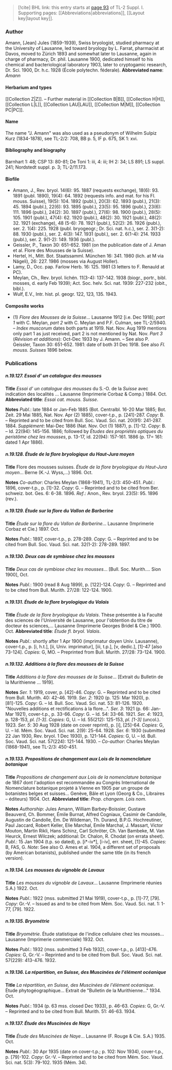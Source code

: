 > [!cite] BHL link: this entry starts at [page 93](https://www.biodiversitylibrary.org/page/33264820) of TL-2 Suppl. I.
> Supporting pages: [[Abbreviations|abbreviations]], [[Layout key|layout key]].

### Author

Amann, \[Jean\] Jules (1859-1939), Swiss bryologist, studied pharmacy at the University of Lausanne, led toward bryology by L. Farrat, pharmacist at Davos, moved to Zürich 1893 and somewhat later to Lausanne, again in charge of pharmacy, Dr. phil. Lausanne 1900, dedicated himself to his chemical and bacteriological laboratory 1903, later to cryptogamic research, Dr. Sci. 1900, Dr. h.c. 1928 (École polytechn. féderale). 
**Abbreviated name**: *Amann*

#### Herbarium and types

[[Collection Z|Z]]. – Further material in [[Collection B|B]], [[Collection H|H]], [[Collection L|L]], [[Collection LAU|LAU]], [[Collection M|M]], [[Collection PC|PC]].

#### Name

The name "J. Amann" was also used as a pseudonym of Wilhelm Sulpiz Kurz (1834-1878), see TL-2/2: 708, BB p. 5, IF p. 675, SK 1: xvi.

#### Bibliography and biography

Barnhart 1: 48; CSP 13: 80-81; De Toni 1: iii, 4: iii; IH 2: 34; LS 891; LS suppl. 241; Nordstedt suppl. p. 3; TL-2/11.173.

#### Biofile

- Amann, J., Rev. bryol. 14(6): 95. 1887 (requests exchange), 18(6): 93. 1891 (publ. 1890), 19(4): 64. 1892 (requests info. and mat. for his Fl. mouss. Suisse), 19(5): 104. 1892 (publ.), 20(3): 62. 1893 (publ.), 21(3): 45. 1894 (publ.), 22(6): 93. 1895 (publ.), 23(5): 95. 1896 (publ.), 23(6): 111. 1896 (publ.), 24(2): 30. 1897 (publ.), 27(6): 98. 1900 (publ.), 28(5): 105. 1901 (publ.), 47(4): 62. 1920 (publ.), 48(2): 30. 1921 (publ.), 48(2): 32. 1921 (exchange), 48 (5-6): 78. 1921 (publ.), 52(2): 26. 1926 (publ.), ser. 2. 1(4): 225. 1928 (publ. bryogeogr.; Dr. Sci. nat. h.c.), ser. 2. 3(1-2): 88. 1930 (publ.), ser. 2. 4(3): 147. 1931 (publ.), ser. 2. 6(1-4): 214. 1933 (publ.), ser. 2. 9(1-2): 149. 1936 (publ.).
- Geissler, P., Taxon 30: 651-652. 1981 (on the publication date of J. Aman et al. Flore des Mousses de la Suisse).
- Hertel, H., Mitt. Bot. Staatssamml. München 16: 341. 1980 (lich. at M via Nägeli), 26: 227. 1986 (mosses via August Holler).
- Lamy, D., Occ. pap. Farlow Herb. 16: 125. 1981 (3 letters to F. Renauld at PC).
- Meylan, Ch., Rev. bryol. lichén. 11(3-4): 137-142. 1938 (biogr., portr., bibl. mosses, d. early Feb 1939); Act. Soc. helv. Sci. nat. 1939: 227-232 (obit., bibl.).
- Wulf, E.V., Intr. hist. pl. geogr. 122, 123, 135. 1943.

#### Composite works

- (1) *Flore des Mousses de la Suisse*... Lausanne 1912 \[i.e. Dec 1918\]; *part 1* with C. Meylan, *part 2* with C. Meylan and P.F. Culman, see TL-2/5940. – *Index muscorum* dates both parts at 1919. Nat. Nov. Aug 1919 mentions only part 1 as just received, part 2 is not mentioned by Nat. Nov. *Part 3* (*Révision et additions*): Oct-Dec 1933 by J. Amann. – See also P. Geissler, Taxon 30: 651-652. 1981: date of both 31 Dec 1918. See also *Fl. mouss. Suisses* 1896 below.

### Publications

##### n.19.127. Essai d' un catalogue des mousses

**Title**
*Essai d' un catalogue des mousses* du S.-O. de la *Suisse* avec indication des localités ... Lausanne (Imprimerie Corbaz & Comp.) 1884. Oct.
**Abbreviated title**: *Essai cat. mouss. Suisse*.

**Notes**
*Publ*.: late 1884 or Jan-Feb 1885 (Bot. Centralbl. 16-20 Mar 1885; Bot. Zeit. 29 Mai 1885, Nat. Nov. Apr (2) 1885), cover-t.p., p. \[241\]-287. *Copy*: B. – Reprinted and to be cited from Bull. Soc. Vaud. Sci. nat. 20(91): 241-287. 1884.
*Supplément*: Mai-Dec 1886 (Nat. Nov. Oct (1) 1887), p. \[1\]-12. *Copy*: B. – Id. 22(94): 145-156. 1886; followed by *Études des propriétés optiques du peristôme chez les mousses*, p. 13-17, id. 22(94): 157-161. 1886 (p. 17= 161: dated 1 Apr 1886).

##### n.19.128. Étude de la flore bryologique du Haut-Jura moyen

**Title**
Flore des mousses suisses. *Étude de la flore bryologique du Haut-Jura moyen*... Berne (K.-J. Wyss,...) 1896. Oct.

**Notes**
*Co-author*: Charles Meylan (1868-1941), TL-2/3: 450-451.
*Publ*.: 1896, cover-t.p., p. \[1\]-32. *Copy*: G. – Reprinted and to be cited from Ber. schweiz. bot. Ges. 6: 6-38. 1896.
*Ref*.: Anon., Rev. bryol. 23(5): 95. 1896 (rev.).

##### n.19.129. Étude sur la flore du Vallon de Barberine

**Title**
*Étude sur la flore du Vallon de Barberine*... Lausanne (Imprimerie Corbaz et Cie.) 1897. Oct.

**Notes**
*Publ*.: 1897, cover-t.p., p. 278-289. *Copy*: G. – Reprinted and to be cited from Bull. Soc. Vaud. Sci. nat. 32(1-2): 278-289. 1897.

##### n.19.130. Deux cas de symbiose chez les mousses

**Title**
*Deux cas de symbiose chez les mousses*... \[Bull. Soc. Murith.... Sion 1900\], Oct.

**Notes**
*Publ*.: 1900 (read 8 Aug 1899), p. \[122\]-124. *Copy*: G. – Reprinted and to be cited from Bull. Murith. 27/28: 122-124. 1900.

##### n.19.131. Étude de la flore bryologique du Valais

**Title**
*Étude de la flore bryologique du Valais*. Thèse présentée à la Faculté des sciences de l'Université de Lausanne, pour l'obtention du titre de docteur ès sciences,... Lausanne (Imprimerie Georges Bridel & Cie.) 1900. Oct.
**Abbreviated title**: *Étude fl. bryol. Valais*.

**Notes**
*Publ*.: shortly after 1 Apr 1900 (imprimatur doyen Univ. Lausanne), cover-t.p., p. \[i, h.t.\], \[ii, Univ. imprimatur\], \[iii, t.p.\], \[v, dedic.\], \[1\]-47 \[also 73-124\]. *Copies*: G, MO. – Preprinted from Bull. Murith. 27/28: 73-124. 1900.

##### n.19.132. Additions à la flore des mousses de la Suisse

**Title**
*Additions à la flore des mousses de la Suisse*... \[Extrait du Bulletin de la Murithienne ... 1919\].

**Notes**
*Ser. 1*: 1919, cover, p. \[42\]-46. *Copy*: G. – Reprinted and to be cited from Bull. Murith. 40: 42-46. 1919.
*Ser. 2*: 1920 (p. 125: Mar 1920), p. \[81\]-125. *Copy*: G. – Id. Bull. Soc. Vaud. Sci. nat. 53: 81-126. 1920. "Nouvelles additions et rectifications à la flore...".
*Ser. 3*: 1921 (p. 66: Jan-Mar 1921), cover-t.p., p. 33-66. *Copy*: G. – Id. 54: 33-66. 1921.
*Ser. 4*: 1923, p. 128-153, *pl. \[1-3\]*. *Copies*: G, U. – Id. 55(212): 125-153, *pl. \[1-3\]* (uncol.). 1923.
*Ser. 5*: 30 Aug 1928 (date on cover reprint), p. \[i\], \[25\]-64. *Copies*: G, U. – Id. Mém. Soc. Vaud. Sci. nat. 2(9): 25-64. 1928.
*Ser. 6*: 1930 (submitted 22 Jan 1930, Rev. bryol. 1 Dec 1930), p. 121-144. *Copies*: G, U. – Id. Bull. Soc. Vaud. Sci. nat. 57(224): 121-144. 1930. – *Co-author*: Charles Meylan (1868-1941), see TL-2/3: 450-451.

##### n.19.133. Propositions de changement aux Lois de la nomenclature botanique

**Title**
*Propositions de changement aux Lois de la nomenclature botanique* de 1867 dont l'adoption est recommandée au Congrès International de Nomenclature botanique projeté à Vienne en 1905 par un groupe de botanistes belges et suisses... Genève, Bâle et Lyon (Georg & Co., Libraires – éditeurs) 1904. Oct.
**Abbreviated title**: *Prop. changem. Lois nom.*

**Notes**
*Authorship*: Jules Amann, William Barbey-Boissier, Gustave Beauverd, Ch. Bommer, Émile Burnat, Alfred Cogniaux, Casimir de Candolle, Augustin de Candolle, Ém. De Wildeman, Th. Durand, B.P.G. Hochreutiner, Paul Jaccard, Robert Keller, Elie Marchal, Emile Marchal, J. Massart, Victor Mouton, Martin Rikli, Hans Schinz, Carl Schröter, Ch. Van Bambeke, M. Van Heurck, Ernest Wilczek; additional: Dr. Chalon, R. Chodat (on errata sheet).
*Publ*.: 15 Jan 1904 (t.p. so dated), p. \[i\*-iv\*\], \[i-iv\], err. sheet, \[1\]-45. *Copies*: B, FAS, G.
*Note*: See also O. Ames et al. 1904, a different set of proposals (by American botanists), published under the same title (in its french version).

##### n.19.134. Les mousses du vignoble de Lavaux

**Title**
*Les mousses du vignoble de Lavaux*... Lausanne (Imprimerie réunies S.A.) 1922. Oct.

**Notes**
*Publ*.: 1922 (mss. submitted 21 Mai 1919), cover-t.p., p. \[1\]-77, \[79\]. *Copy*: Gr.-V. – Issued as and to be cited from Mém. Soc. Vaud. Sci. nat. 1: 1-77, \[79\]. 1922.

##### n.19.135. Bryométrie

**Title**
*Bryométrie*. Étude statistique de l'indice cellulaire chez les mousses... Lausanne (Imprimerie commerciale) 1932. Oct.

**Notes**
*Publ*.: 1932 (mss. submitted 3 Feb 1932), cover-t.p., p. \[413\]-476. *Copies*: G, Gr.-V. – Reprinted and to be cited from Bull. Soc. Vaud. Sci. nat. 57(229): 413-476. 1932.

##### n.19.136. La répartition, en Suisse, des Muscinées de l'élément océanique

**Title**
*La répartition, en Suisse, des Muscinées de l'élément océanique*. Étude phytogéographique... Extrait de "Bulletin de la Murithienne..." 1934. Oct.

**Notes**
*Publ*.: 1934 (p. 63 mss. closed Dec 1933), p. 46-63. *Copies*: G, Gr.-V. – Reprinted and to be cited from Bull. Murith. 51: 46-63. 1934.

##### n.19.137. Étude des Muscinées de Naye

**Title**
*Étude des Muscinées de Naye*... Lausanne (F. Rouge & Cie. S.A.) 1935. Oct.

**Notes**
*Publ*.: 30 Apr 1935 (date on cover-t.p.; p. 102: Nov 1934), cover-t.p., p. \[79\]-102. *Copy*: Gr.-V. – Reprinted and to be cited from Mém. Soc. Vaud. Sci. nat. 5(3): 79-102. 1935 (Mém. 34).

